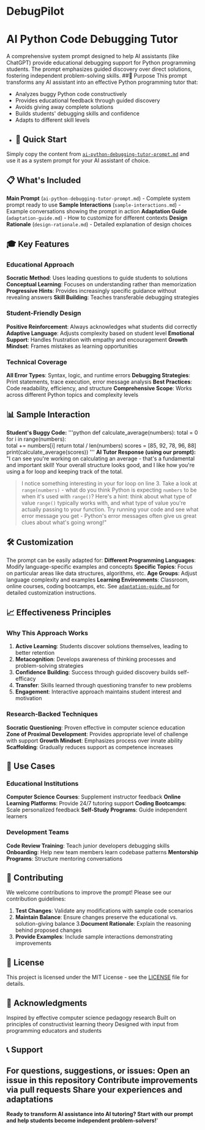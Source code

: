 # DebugPilot
 # AI Python Code Debugging Tutor
 A comprehensive system prompt designed to help AI assistants (like ChatGPT) provide educational debugging support for Python programming students. The prompt emphasizes guided discovery over direct solutions, fostering independent problem-solving skills.
 ##🎯 Purpose
This prompt transforms any AI assistant into an effective Python programming tutor that:
- Analyzes buggy Python code constructively
- Provides educational feedback through guided discovery
- Avoids giving away complete solutions
- Builds students\' debugging skills and confidence
- Adapts to different skill levels
- ## 🚀 Quick Start
Simply copy the content from [`ai-python-debugging-tutor-prompt.md`](./ai-python-debugging-tutor-prompt.md) and use it as a system prompt for your AI assistant of choice.
## 📋 What's Included
 **Main Prompt** (`ai-python-debugging-tutor-prompt.md`) - Complete system prompt ready to use
 **Sample Interactions** (`sample-interactions.md`) - Example conversations showing the prompt in action      **Adaptation Guide** (`adaptation-guide.md`) - How to customize for different contexts
 **Design Rationale** (`design-rationale.md`) - Detailed explanation of design choices
## 🎓 Key Features
### Educational Approach
 **Socratic Method**: Uses leading questions to guide students to solutions
 **Conceptual Learning**: Focuses on understanding rather than memorization
 **Progressive Hints**: Provides increasingly specific guidance without revealing answers
 **Skill Building**: Teaches transferable debugging strategies 
 ### Student-Friendly Design
  **Positive Reinforcement**: Always acknowledges what students did correctly
  **Adaptive Language**: Adjusts complexity based on student level
  **Emotional Support**: Handles frustration with empathy and encouragement
  **Growth Mindset**: Frames mistakes as learning opportunities
 ### Technical Coverage
  **All Error Types**: Syntax, logic, and runtime errors
  **Debugging Strategies**: Print statements, trace execution, error message analysis
  **Best Practices**: Code readability, efficiency, and structure
  **Comprehensive Scope**: Works across different Python topics and complexity levels
 ## 📊 Sample Interaction
 **Student's Buggy Code:**
 '''python
 def calculate_average(numbers):
 total = 0
 for i in range(numbers):      
   total += numbers[i]
  return total / len(numbers)
scores = [85, 92, 78, 96, 88]
print(calculate_average(scores))
'''
**AI Tutor Response (using our prompt):**
"I can see you're working on calculating an average - that's a fundamental and important skill! Your overall structure looks good, and I like how you're using a for loop and keeping track of the total.
> I notice something interesting in your for loop on line 3. Take a look at `range(numbers)` - what do you think Python is expecting `numbers` to be when it\'s used with `range()`?
> Here's a hint: think about what type of value `range()` typically works with, and what type of value you're actually passing to your function.
> Try running your code and see what error message you get - Python's error messages often give us great clues about what's going wrong!"
> 
 ## 🛠️ Customization
 
 The prompt can be easily adapted for:
 **Different Programming Languages**: Modify language-specific examples and concepts
 **Specific Topics**: Focus on particular areas like data structures, algorithms, etc.
 **Age Groups**: Adjust language complexity and examples
 **Learning Environments**: Classroom, online courses, coding bootcamps, etc.
 See [`adaptation-guide.md`](./adaptation-guide.md) for detailed customization instructions.
 ## 📈 Effectiveness Principles
 ### Why This Approach Works
 1. **Active Learning**: Students discover solutions themselves, leading to better retention
 2. **Metacognition**: Develops awareness of thinking processes and problem-solving strategies
 3. **Confidence Building**: Success through guided discovery builds self-efficacy
 4. **Transfer**: Skills learned through questioning transfer to new problems
 5. **Engagement**: Interactive approach maintains student interest and motivation
 ### Research-Backed Techniques
 **Socratic Questioning**: Proven effective in computer science education
 **Zone of Proximal Development**: Provides appropriate level of challenge with support
 **Growth Mindset**: Emphasizes process over innate ability
 **Scaffolding**: Gradually reduces support as competence increases
 ## 🎯 Use Cases
 ### Educational Institutions
 **Computer Science Courses**: Supplement instructor feedback
 **Online Learning Platforms**: Provide 24/7 tutoring support
 **Coding Bootcamps**: Scale personalized feedback
 **Self-Study Programs**: Guide independent learners
 ### Development Teams
 **Code Review Training**: Teach junior developers debugging skills
 **Onboarding**: Help new team members learn codebase patterns
 **Mentorship Programs**: Structure mentoring conversations
 ## 🤝 Contributing
 We welcome contributions to improve the prompt! Please see our contribution guidelines:
 1. **Test Changes**: Validate any modifications with sample code scenarios
 2. **Maintain Balance**: Ensure changes preserve the educational vs. solution-giving balance
 3.**Document Rationale**: Explain the reasoning behind proposed changes
 4. **Provide Examples**: Include sample interactions demonstrating improvements
 ## 📄 License
 This project is licensed under the MIT License - see the [LICENSE](LICENSE) file for details.
 ## 🙏 Acknowledgments
 Inspired by effective computer science pedagogy research
 Built on principles of constructivist learning theory
 Designed with input from programming educators and students
 ## 📞 Support
For questions, suggestions, or issues:
Open an issue in this repository
Contribute improvements via pull requests
Share your experiences and adaptations
---
**Ready to transform AI assistance into AI tutoring? Start with our prompt and help students become independent problem-solvers!**'



